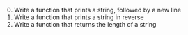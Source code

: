 0. Write a function that prints a string, followed by a new line
1. Write a function that prints a string in reverse
2. Write a function that returns the length of a string
